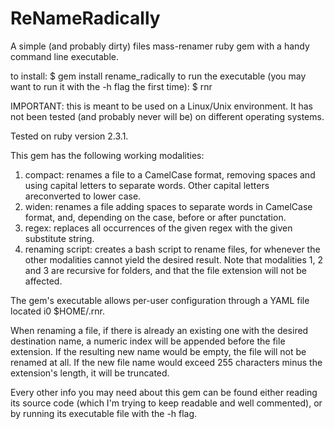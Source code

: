 # ReNameRadically
A simple (and probably dirty) files mass-renamer ruby gem with a handy
command line executable.

to install:
  $ gem install rename_radically
to run the executable (you may want to run it with the -h flag the first time):
  $ rnr

IMPORTANT: this is meant to be used on a Linux/Unix environment. It has not
been tested (and probably never will be) on different operating systems.

Tested on ruby version 2.3.1.

This gem has the following working modalities:
 1. compact: renames a file to a CamelCase format, removing spaces and using
      capital letters to separate words. Other capital letters areconverted to
      lower case.
 2. widen: renames a file adding spaces to separate words in CamelCase format,
      and, depending on the case, before or after punctation.
 3. regex: replaces all occurrences of the given regex with the given 
      substitute string.
 4. renaming script: creates a bash script to rename files, for whenever the
      other modalities cannot yield the desired result.
Note that modalities 1, 2 and 3 are recursive for folders, and that the
file extension will not be affected.

The gem's executable allows per-user configuration through a YAML file located
i0 $HOME/.rnr.

When renaming a file, if there is already an existing one with the desired 
destination name, a numeric index will be appended before the file extension.
If the resulting new name would be empty, the file will not be renamed at all.
If the new file name would exceed 255 characters minus the extension's length,
it will be truncated.

Every other info you may need about this gem can be found either reading its
source code (which I'm trying to keep readable and well commented), or by
running its executable file with the -h flag.

